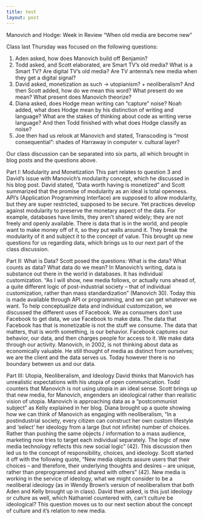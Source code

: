 ```yaml
---
title: test
layout: post
---
```


Manovich and Hodge: Week in Review
“When old media are become new” 


Class last Thursday was focused on the following questions:

1.	Aden asked, how does Manovich build off Benjamin?
2.	Todd asked, and Scott elaborated, are Smart TV’s old media? What is a Smart TV? Are digital TV’s old media? Are TV antenna’s new media when they get a digital signal?
3.	David asked, monetization as such → utopianism? + neoliberalism? And then Scott added, how do we mean this word? What present do we mean? What present does Manovich theorize? 
4.	Diana asked, does Hodge mean writing can “capture” noise? Noah added, what does Hodge mean by his distinction of writing and language? What are the stakes of thinking about code as writing verse language? And then Todd finished with what does Hodge classify as noise? 
5.	Joe then had us relook at Manovich and stated, Transcoding is “most consequential”: shades of Harraway in computer v. cultural layer?

Our class discussion can be separated into six parts, all which brought in blog posts and the questions above.

Part I: Modularity and Monetization
	This part relates to question 3 and David’s issue with Manovich’s modularity concept, which he discussed in his blog post.  David stated, “Data worth having is monetized” and Scott summarized that the promise of modularity as an ideal is total openness. API’s (Application Programming Interface) are supposed to allow modularity, but they are super restricted, supposed to be secure. Yet practices develop against modularity to preserve the monetary aspect of the data. For example, databases have limits, they aren’t shared widely; they are not freely and openly available. There is data that is in the world, and people want to make money off of it, so they put walls around it.  They break the modularity of it and subject it to the concept of value. This brought up new questions for us regarding data, which brings us to our next part of the class discussion. 

Part II: What is Data?
	Scott posed the questions: What is the data? What counts as data? What data do we mean? In Manovich’s writing, data is substance out there in the world in databases. It has individual customization. “As I will show, new media follows, or actually runs ahead of, a quite different logic of post-industrial society – that of individual customization, rather than mass standardization” (Manovich 30). Today this is made available through API or programming, and we can get whatever we want.  To help conceptualize data and individual customization, we discussed the different uses of Facebook. We as consumers don’t use Facebook to get data, we use Facebook to make data.  The data that Facebook has that is monetizable is not the stuff we consume.  The data that matters, that is worth something, is our behavior. Facebook captures our behavior, our data, and then charges people for access to it. We make data through our activity.  Manovich, in 2002, is not thinking about data as economically valuable. He still thought of media as distinct from ourselves; we are the client and the data serves us. Today however there is no boundary between us and our data. 

Part III: Utopia, Neoliberalism, and Ideology 
	David thinks that Manovich has unrealistic expectations with his utopia of open communication.  Todd counters that Manovich is not using utopia in an ideal sense. Scott brings up that new media, for Manovich, engenders an ideological rather than realistic vision of utopia. Manovich is approaching data as a “postcommunist subject” as Kelly explained in her blog.  Diana brought up a quote showing how we can think of Manovich as engaging with neoliberalism, “In a postindustrial society, every citizen can construct her own custom lifestyle and ‘select’ her ideology from a large (but not infinite) number of choices.  Rather than pushing the same objects / information to a mass audience, marketing now tries to target each individual separately.  The logic of new media technology reflects this new social logic” (42).  This discussion then led us to the concept of responsibility, choices, and ideology.  Scott started it off with the following quote, “New media objects assure users that their choices – and therefore, their underlying thoughts and desires – are unique, rather than preprogrammed and shared with others” (42). New media is working in the service of ideology, what we might consider to be a neoliberal ideology (as in Wendy Brown’s version of neoliberalism that both Aden and Kelly brought up in class).  David then asked, is this just ideology or culture as well, which Nathaniel countered with, can’t culture be ideological? This question moves us to our next section about the concept of culture and it’s relation to new media.  

